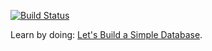[![Build Status](https://travis-ci.org/Frederick-S/db.svg?branch=master)](https://travis-ci.org/Frederick-S/db)

Learn by doing: [Let's Build a Simple Database](https://cstack.github.io/db_tutorial/).

